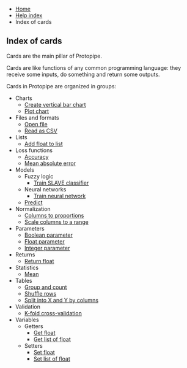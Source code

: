 <ul class="breadcrumb">
    <li><a href="">Home</a></li>
    <li><a href="help">Help index</a></li>
    <li>Index of cards</li>
</ul>

## Index of cards

Cards are the main pillar of Protopipe.

Cards are like functions of any common programming language: they receive some inputs, do something and return some outputs.

Cards in Protopipe are organized in groups:

* Charts
    * [Create vertical bar chart](cards/createVerticalBarChart)
    * [Plot chart](cards/plotChart)
* Files and formats
    * [Open file](cards/openFile)
    * [Read as CSV](cards/readAsCSV)
* Lists
    * [Add float to list](cards/addFloatToList)
* Loss functions
    * [Accuracy](cards/accuracy)
    * [Mean absolute error](cards/meanAbsoluteError)
* Models
    * Fuzzy logic
        * [Train SLAVE classifier](cards/trainSLAVEClassifier)
    * Neural networks
        * [Train neural network](cards/trainNeuralNetwork)
    * [Predict](cards/predict)
* Normalization
    * [Columns to proportions](cards/columnsToProportions)
    * [Scale columns to a range](cards/scaleColumnsToARange)
* Parameters
    * [Boolean parameter](cards/parameterBoolean)
    * [Float parameter](cards/parameterFloat)
    * [Integer parameter](cards/parameterInteger)
* Returns
    * [Return float](cards/returnFloat)
* Statistics
    * [Mean](cards/mean)
* Tables
    * [Group and count](cards/groupAndCount)
    * [Shuffle rows](cards/shuffleRows)
    * [Split into X and Y by columns](cards/splitIntoXAndYByColumns)
* Validation
    * [K-fold cross-validation](cards/kFoldCrossValidation)
* Variables
    * Getters
        * [Get float](cards/getFloat_1)
        * [Get list of float](cards/getFloat_n)
    * Setters
        * [Set float](cards/setFloat_1)
        * [Set list of float](cards/setFloat_n)
